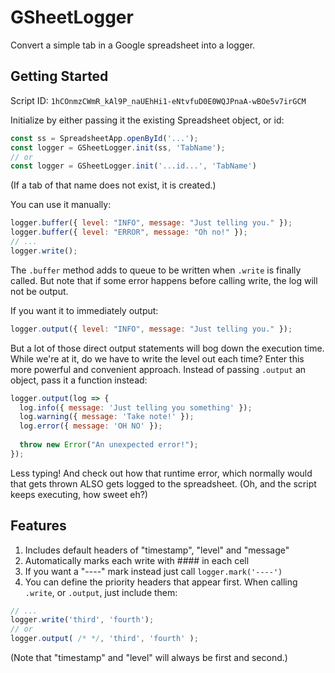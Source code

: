 # GSheetLogger

Convert a simple tab in a Google spreadsheet into a logger.

## Getting Started

Script ID: `1hCOnmzCWmR_kAl9P_naUEhHi1-eNtvfuD0E0WQJPnaA-wBOe5v7irGCM`

Initialize by either passing it the existing Spreadsheet object, or id:

```js
const ss = SpreadsheetApp.openById('...');
const logger = GSheetLogger.init(ss, 'TabName');
// or
const logger = GSheetLogger.init('...id...', 'TabName')
```

(If a tab of that name does not exist, it is created.)

You can use it manually:

```js
logger.buffer({ level: "INFO", message: "Just telling you." });
logger.buffer({ level: "ERROR", message: "Oh no!" });
// ... 
logger.write();
```

The `.buffer` method adds to queue to be written when `.write` is finally called. But note that if some error happens before calling write, the log will not be output.

If you want it to immediately output:

```js
logger.output({ level: "INFO", message: "Just telling you." });
```

But a lot of those direct output statements will bog down the execution time. While we're at it, do we have to write the level out each time? Enter this more powerful and convenient approach. Instead of passing `.output` an object, pass it a function instead:

```js
logger.output(log => {
  log.info({ message: 'Just telling you something' });
  log.warning({ message: 'Take note!' });
  log.error({ message: 'OH NO' });
  
  throw new Error("An unexpected error!");
});
```

Less typing! And check out how that runtime error, which normally would  that gets thrown ALSO gets logged to the spreadsheet. (Oh, and the script keeps executing, how sweet eh?)

## Features

1. Includes default headers of "timestamp", "level" and "message"
2. Automatically marks each write with #### in each cell 
3. If you want a "----" mark instead just call `logger.mark('----')`
4. You can define the priority headers that appear first. When calling `.write`, or `.output`, just include them:

```js
// ...
logger.write('third', 'fourth');
// or
logger.output( /* */, 'third', 'fourth' );
```

(Note that "timestamp" and "level" will always be first and second.)
